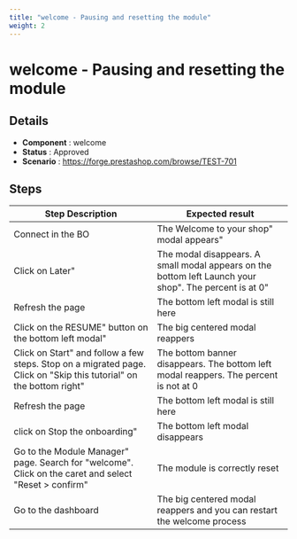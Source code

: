 ```yaml
---
title: "welcome - Pausing and resetting the module"
weight: 2
---
```


# welcome - Pausing and resetting the module
## Details
* **Component** : welcome
* **Status** : Approved
* **Scenario** : https://forge.prestashop.com/browse/TEST-701

## Steps
| Step Description | Expected result |
| ----- | ----- |
| Connect in the BO | The Welcome to your shop" modal appears" |
| Click on Later" | The modal disappears. A small modal appears on the bottom left Launch your shop". The percent is at 0" |
| Refresh the page | The bottom left modal is still here |
| Click on the RESUME" button on the bottom left modal" | The big centered modal reappers |
| Click on Start" and follow a few steps. Stop on a migrated page. Click on "Skip this tutorial" on the bottom right" | The bottom banner disappears. The bottom left modal reappers. The percent is not at 0 |
| Refresh the page | The bottom left modal is still here |
| click on Stop the onboarding" | The bottom left modal disappears |
| Go to the Module Manager" page. Search for "welcome". Click on the caret and select "Reset > confirm" | The module is correctly reset |
| Go to the dashboard | The big centered modal reappers and you can restart the welcome process |
